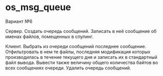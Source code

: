 # os_msg_queue

Вариант №6

Сервер. Создать очередь сообщений. Записать в неё сообщение об именах файлов, помещенных в спулинг.

Клиент. Выбрать из очереди сообщений последнее сообщение. Отфильтровать в нем те файлы, последняя модификация которых производилась в течение текущего дня и записать их в стандартный файл вывода. Вывести также величину общего количества байтов во всех сообщениях очереди. Удалить очередь сообщений.
